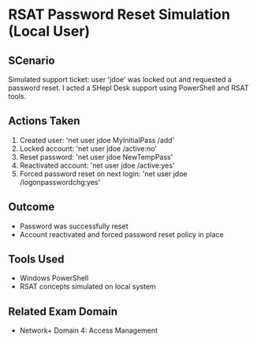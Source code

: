 # RSAT Password Reset Simulation (Local User)

## SCenario
 Simulated support ticket: user 'jdoe' was locked out and requested a password reset. I acted a SHepl Desk support using PowerShell and RSAT tools.
 
## Actions Taken
 1. Created user: 'net user jdoe MyInitialPass /add'
 2. Locked account: 'net user jdoe /active:no'
 3. Reset password: 'net user jdoe NewTempPass'
 4. Reactivated account: 'net user jdoe /active:yes'
 5. Forced password reset on next login: 'net user jdoe /logonpasswordchg:yes'

## Outcome
 - Password was successfully reset
 - Account reactivated and forced password reset policy in place

## Tools Used
 - Windows PowerShell
 - RSAT concepts simulated on local system

## Related Exam Domain
 - Network+ Domain 4: Access Management